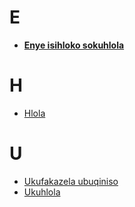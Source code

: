 # E

- [**Enye isihloko sokuhlola**](/topic/zu/test)

# H

- [Hlola](/topic/zu/test_hlola)

# U

- [Ukufakazela ubuqiniso](/topic/zu/test_ukufakazela-ubuqiniso)
- [Ukuhlola](/topic/zu/test_ukuhlola)

